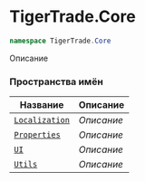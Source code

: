 
# TigerTrade.Core
```csharp    
namespace TigerTrade.Core
```
Описание


### Пространства имён
| Название | Описание |
| --- | --- |
| [`Localization`](./TigerTrade.Core/Localization.md) | *Описание* |
| [`Properties`](./TigerTrade.Core/Properties.md) | *Описание* |
| [`UI`](./TigerTrade.Core/UI.md) | *Описание* |
| [`Utils`](./TigerTrade.Core/Utils.md) | *Описание* |

